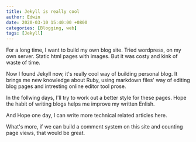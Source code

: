 ```yaml
---
title: Jekyll is really cool
author: Edwin
date: 2020-03-10 15:40:00 +0800
categories: [Blogging, web]
tags: [Jekyll]
---
```


For a long time, I want to build my own blog site. Tried wordpress, on my own server. Static html pages with images. But it was costy and kink of waste of time.

Now I found Jekyll now, it's really cool way of building personal blog. It brings me new knowledge about Ruby, using markdown files' way of editing blog pages and intresting online editor tool prose.

In the follwing days, I'll try to work out a better style for these pages. Hope the habit of writing blogs helps me improve my written Enlish.

And Hope one day, I can write more technical related articles here.

What's more, if we can build a comment system on this site and counting page views,  that would be great.
